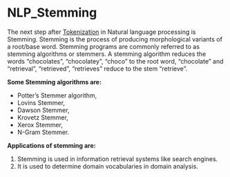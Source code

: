 # NLP_Stemming
The next step after [Tokenization](https://github.com/RohitPhadke/NLP-Tokenization) in Natural language processing is Stemming. Stemming is the process of producing morphological variants of a root/base word. Stemming programs are commonly referred to as stemming algorithms or stemmers. A stemming algorithm reduces the words “chocolates”, “chocolatey”, “choco” to the root word, “chocolate” and “retrieval”, “retrieved”, “retrieves” reduce to the stem “retrieve”.  

**Some Stemming algorithms are:**
* Potter’s Stemmer algorithm, 
* Lovins Stemmer, 
* Dawson Stemmer, 
* Krovetz Stemmer, 
* Xerox Stemmer, 
* N-Gram Stemmer.  

**Applications of stemming are:**
1. Stemming is used in information retrieval systems like search engines.
2. It is used to determine domain vocabularies in domain analysis.

